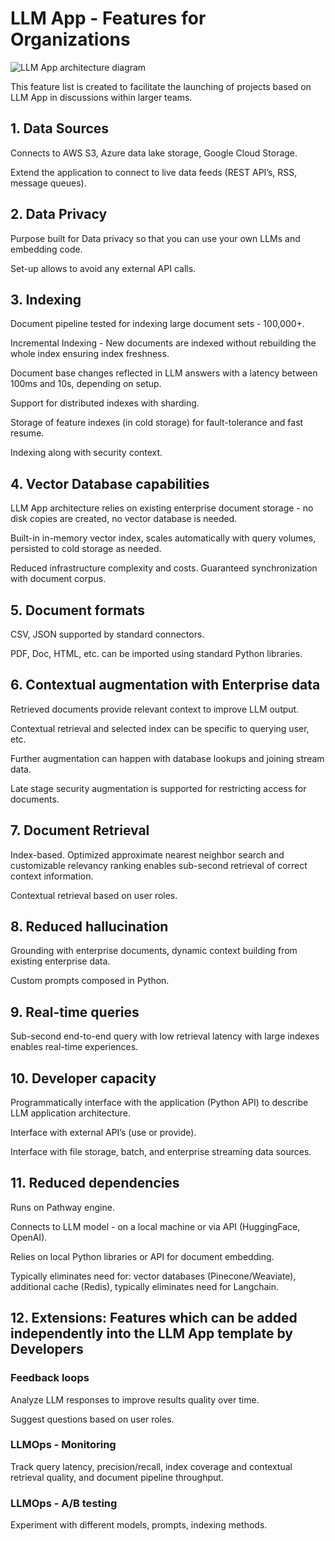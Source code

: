# LLM App - Features for Organizations

![LLM App architecture diagram](https://github.com/pathwaycom/llm-app/assets/15914792/217b3687-6a30-4929-b378-41fcdd73a682)

This feature list is created to facilitate the launching of projects based on LLM App in discussions within larger teams.

## 1. Data Sources

Connects to AWS S3, Azure data lake storage, Google Cloud Storage.

Extend the application to connect to live data feeds (REST API’s, RSS, message queues).

## 2. Data Privacy

Purpose built for Data privacy so that you can use your own LLMs and embedding code.

Set-up allows to avoid any external API calls.

## 3. Indexing

Document pipeline tested for indexing large document sets - 100,000+.

Incremental Indexing - New documents are indexed without rebuilding the whole index ensuring index freshness.

Document base changes reflected in LLM answers with a latency between 100ms and 10s, depending on setup.

Support for distributed indexes with sharding.

Storage of feature indexes (in cold storage) for fault-tolerance and fast resume.

Indexing along with security context.

## 4. Vector Database capabilities

LLM App architecture relies on existing enterprise document storage - no disk copies are created, no vector database is needed.

Built-in in-memory vector index, scales automatically with query volumes, persisted to cold storage as needed.

Reduced infrastructure complexity and costs. Guaranteed synchronization with document corpus.

## 5. Document formats

CSV, JSON supported by standard connectors.

PDF, Doc, HTML, etc. can be imported using standard Python libraries.

## 6. Contextual augmentation with Enterprise data

Retrieved documents provide relevant context to improve LLM output. 

Contextual retrieval and selected index can be specific to querying user, etc.

Further augmentation can happen with database lookups and joining stream data. 

Late stage security augmentation is supported for restricting access for documents.

## 7. Document Retrieval

Index-based. Optimized approximate nearest neighbor search and customizable relevancy ranking enables sub-second retrieval of correct context information.

Contextual retrieval based on user roles.

## 8. Reduced hallucination

Grounding with enterprise documents, dynamic context building from existing enterprise data.

Custom prompts composed in Python.

## 9. Real-time queries

Sub-second end-to-end query with low retrieval latency with large indexes enables real-time experiences.

## 10. Developer capacity

Programmatically interface with the application (Python API) to describe LLM application architecture.

Interface with external API’s (use or provide).

Interface with file storage, batch, and enterprise streaming data sources.

## 11. Reduced dependencies

Runs on Pathway engine.

Connects to LLM model - on a local machine or via API (HuggingFace, OpenAI).

Relies on local Python libraries or API for document embedding.

Typically eliminates need for: vector databases (Pinecone/Weaviate), additional cache (Redis), typically eliminates need for Langchain.

## 12. Extensions: Features which can be added independently into the LLM App template by Developers

### Feedback loops

Analyze LLM responses to improve results quality over time.

Suggest questions based on user roles.

### LLMOps - Monitoring

Track query latency, precision/recall, index coverage and contextual retrieval quality, and document pipeline throughput.

### LLMOps - A/B testing

Experiment with different models, prompts, indexing methods.


